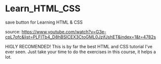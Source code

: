 # Learn_HTML_CSS

save button for Learning HTML &amp; CSS

source:
https://www.youtube.com/watch?v=G3e-cpL7ofc&list=PLFITb4_D8hBSICEX3CtoGML0JzjfJshET&index=1&t=4782s

HIGLY RECOMENDED!
This is by far the best HTML and CSS tutorial I've ever seen. Just take your time to do the exercises in this course, it helps a lot.

